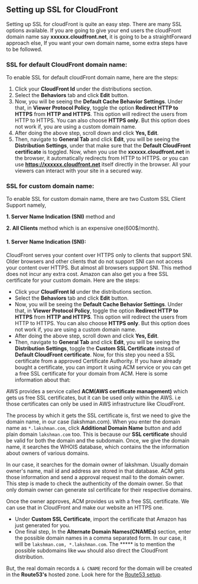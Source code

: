 ## Setting up SSL for CloudFront

Setting up SSL for cloudFront is quite an easy step. There are many SSL options available. If you are going to give your end users the cloudFront domain name say **xxxxxx.cloudfront.net**, it is going to be a straightForward approach else, If you want your own domain name, some extra steps have to be followed.

### SSL for default CloudFront domain name:
To enable SSL for default cloudFront domain name, here are the steps:
1. Click your **CloudFront Id** under the distributions section.
2. Select the **Behaviors** tab and click **Edit** button.
3. Now, you will be seeing the **Default Cache Behavior Settings**. Under that, in **Viewer Protocol Policy**, toggle the option **Redirect HTTP to HTTPS** from **HTTP and HTTPS**. This option will redirect the users from HTTP to HTTPS. You can also choose **HTTPS only**. But this option does not work if, you are using a custom domain name.
4. After doing the above step, scroll down and click **Yes, Edit**.
5. Then, navigate to **General Tab** and click **Edit**, you will be seeing the **Distribution Settings**, under that make sure that the **Default CloudFront certificate** is toggled. Now, when you use the **xxxxxx.cloudfront.net** in the browser, it automatically redirects from HTTP to HTTPS. or you can use **https://xxxxxx.cloudfront.net** itself directly in the browser. All your viewers can interact with your site in a secured way.

### SSL for custom domain name:
To enable SSL for custom domain name, there are two Custom SSL Client Support namely,

**1. Server Name Indication (SNI)** method and

**2. All Clients** method which is an expensive one(600$/month).

#### 1. Server Name Indication (SNI):
CloudFront serves your content over HTTPS only to clients that support SNI. Older browsers and other clients that do not support SNI can not access your content over HTTPS. But almost all browsers support SNI. This method does not incur any extra cost. Amazon can also get you a free SSL certificate for your custom domain. Here are the steps:

- Click your **CloudFront Id** under the distributions section.
- Select the **Behaviors** tab and click **Edit** button.
- Now, you will be seeing the **Default Cache Behavior Settings**. Under that, in **Viewer Protocol Policy**, toggle the option **Redirect HTTP to HTTPS** from **HTTP and HTTPS**. This option will redirect the users from HTTP to HTTPS. You can also choose **HTTPS only**. But this option does not work if, you are using a custom domain name.
- After doing the above step, scroll down and click **Yes, Edit**.
- Then, navigate to **General Tab** and click **Edit**, you will be seeing the **Distribution Settings**, toggle the **Custom SSL Certificate** instead of **Default CloudFront certificate**. Now, for this step you need a SSL certificate from a approved Certificate Authority. If you have already bought a certificate, you can import it using ACM service or you can get a free SSL certificate for your domain from ACM. Here is some information about that:

AWS provides a service called **ACM(AWS certificate management)** which gets us free SSL certificates, but it can be used only within the AWS. i.e those certificates can only be used in AWS infrastructure like CloudFront.

The process by which it gets the SSL certificate is, first we need to give the domain name, in our case (lakshman.com). When you enter the domain name as `*.lakshman.com`, click **Additional Domain Name** button and add plain domain `lakshman.com` too. This is because our **SSL certificate** should be valid for both the domain and the subdomain. Once, we give the domain name, it searches the WHOIS database, which contains the the information about owners of various domains.

In our case, it searches for the domain owner of lakshman. Usually domain owner's name, mail id and address are stored in that database. ACM gets those information and send a approval request mail to the domain owner. This step is made to check the authenticity of the domain owner. So that only domain owner can generate ssl certificate for their respective domains.

Once the owner approves, ACM provides us with a free SSL certificate. We can use that in CloudFront and make our website an HTTPS one.

- Under **Custom SSL Certificate**, import the certificate that Amazon has just generated for you.
- One final step, In the **Alternate Domain Names(CNAMEs)** section, enter the possible domain names in a comma separated form. In our case, it will be ```lakshman.com, *.lakshman.com```. The ***** is to mention the possible subdomains like ```www``` should also direct the CloudFront distribution.

But, the real domain records ```A & CNAME``` record for the domain will be created in the **Route53's** hosted zone. Look here for the [Route53 setup](https://github.com/lakshmantgld/route53-CloudFront-S3-Setup/blob/master/readmeFiles/route53Setup.md).
